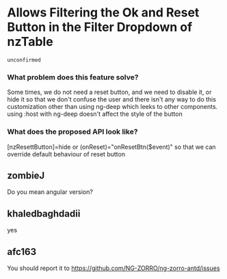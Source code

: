 # Allows Filtering the Ok and Reset Button in the Filter Dropdown of nzTable

`unconfirmed`

### What problem does this feature solve?

Some times, we do not need a reset button, and we need to disable it, or hide it so that we don't confuse the user and there isn't any way to do this customization other than using ng-deep which leeks to other components. using :host with ng-deep doesn't affect the style of the button

### What does the proposed API look like?

[nzResettButton]=hide
or (onReset)="onResetBtn($event)" so that we can override default behaviour of reset button

<!-- generated by ant-design-issue-helper. DO NOT REMOVE -->

## zombieJ

Do you mean angular version?

## khaledbaghdadii

yes

## afc163

You should report it to https://github.com/NG-ZORRO/ng-zorro-antd/issues
